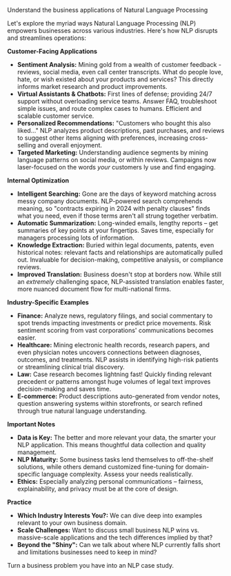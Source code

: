 Understand the business applications of Natural Language Processing

Let's explore the myriad ways Natural Language Processing (NLP) empowers businesses across various industries. Here's how NLP disrupts and streamlines operations:

**Customer-Facing Applications**

* **Sentiment Analysis:** Mining gold from a wealth of customer feedback - reviews, social media, even call center transcripts. What do people love, hate, or wish existed about your products and services? This directly informs market research and product improvements.
* **Virtual Assistants & Chatbots:**  First lines of defense; providing 24/7 support  without overloading service teams. Answer FAQ, troubleshoot simple issues, and route complex cases to humans.  Efficient and scalable customer service.
* **Personalized Recommendations:** "Customers who bought this also liked..." NLP analyzes product descriptions, past purchases, and reviews to suggest other items aligning with preferences, increasing cross-selling and overall  enjoyment.
* **Targeted Marketing:** Understanding  audience segments by mining language patterns on social media, or within reviews. Campaigns now laser-focused on the words *your* customers ly use and find engaging. 

**Internal Optimization**

* **Intelligent Searching:** Gone are the days of keyword matching across messy company documents. NLP-powered search comprehends meaning, so "contracts expiring in 2024 with penalty clauses" finds what you need, even if those terms aren't all strung together verbatim.
* **Automatic Summarization:** Long-winded emails,  lengthy reports – get summaries of key points at your fingertips. Saves time, especially for managers processing lots of information. 
* **Knowledge Extraction:** Buried within legal documents, patents, even historical notes: relevant facts and relationships are automatically pulled out. Invaluable for decision-making, competitive analysis, or compliance reviews. 
* **Improved Translation:** Business doesn't stop at borders now. While still an *extremely* challenging space, NLP-assisted translation  enables faster, more nuanced document flow for multi-national firms. 

**Industry-Specific Examples**

* **Finance:** Analyze news, regulatory filings, and social commentary to spot trends impacting investments or predict price movements. Risk sentiment scoring from vast  corporations' communications becomes easier. 
* **Healthcare:** Mining electronic health records, research papers, and even physician notes uncovers connections between diagnoses, outcomes, and treatments. NLP assists in identifying  high-risk patients or streamlining clinical trial discovery.
* **Law:** Case research becomes lightning fast! Quickly finding relevant precedent or patterns amongst huge volumes of legal text improves decision-making and saves time.
* **E-commerce:** Product descriptions auto-generated from vendor notes, question answering  systems within storefronts, or search  refined through true natural language understanding.

**Important Notes**

* **Data is Key:**  The better and more relevant your data, the smarter your NLP application. This means thoughtful data collection and quality management.
* **NLP Maturity:** Some business tasks lend themselves to off-the-shelf solutions, while others demand customized fine-tuning for domain-specific language complexity.  Assess your needs realistically.
* **Ethics:** Especially analyzing personal communications – fairness, explainability, and privacy must be at the core of design.

**Practice**

* **Which Industry Interests You?:** We can dive deep into examples relevant to your own business domain.
* **Scale Challenges:** Want to discuss small business NLP wins vs. massive-scale applications and the tech differences implied by that?
* **Beyond the "Shiny":** Can we talk about where NLP currently falls short and limitations businesses need to keep in mind? 

Turn a business problem you have into an NLP case study.

